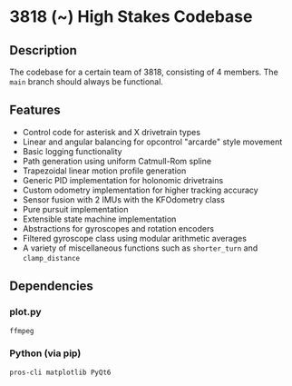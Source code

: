 # 3818 (~) High Stakes Codebase

## Description

The codebase for a certain team of 3818, consisting of 4 members. The `main` branch should always be functional.

## Features

- Control code for asterisk and X drivetrain types
- Linear and angular balancing for opcontrol "arcarde" style movement
- Basic logging functionality
- Path generation using uniform Catmull-Rom spline
- Trapezoidal linear motion profile generation
- Generic PID implementation for holonomic drivetrains
- Custom odometry implementation for higher tracking accuracy
- Sensor fusion with 2 IMUs with the KFOdometry class
- Pure pursuit implementation
- Extensible state machine implementation
- Abstractions for gyroscopes and rotation encoders
- Filtered gyroscope class using modular arithmetic averages
- A variety of miscellaneous functions such as `shorter_turn` and `clamp_distance`

## Dependencies

### plot.py

`ffmpeg`

### Python (via pip)

`pros-cli matplotlib PyQt6`
